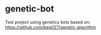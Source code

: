 # genetic-bot
Test project using genetics bots based on: https://github.com/bela127/genetic-algorithm
